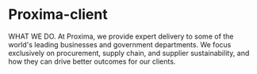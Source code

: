 # Proxima-client

WHAT WE DO. At Proxima, we provide expert delivery to some of the world's leading businesses and government departments. We focus exclusively on procurement, supply chain, and supplier sustainability, and how they can drive better outcomes for our clients.

